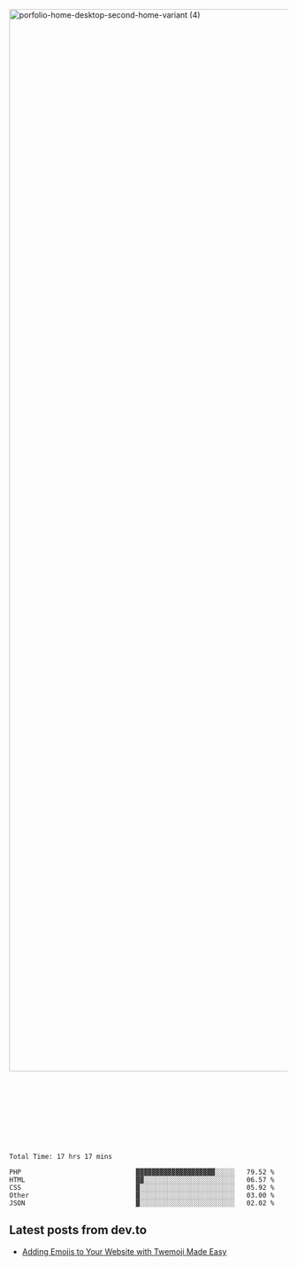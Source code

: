 <img width="1920" alt="porfolio-home-desktop-second-home-variant (4)" src="https://user-images.githubusercontent.com/44812120/231556360-1ee1d327-1a45-4bda-a93d-dd32a34149e4.png">
 
 
 
 
 
 <br><br><br><br><br><br><br>
<!--START_SECTION:waka-->

```text
Total Time: 17 hrs 17 mins

PHP                             ▓▓▓▓▓▓▓▓▓▓▓▓▓▓▓▓▓▓▓▓░░░░░   79.52 %
HTML                            ▓▓░░░░░░░░░░░░░░░░░░░░░░░   06.57 %
CSS                             ▓░░░░░░░░░░░░░░░░░░░░░░░░   05.92 %
Other                           ▓░░░░░░░░░░░░░░░░░░░░░░░░   03.00 %
JSON                            ▓░░░░░░░░░░░░░░░░░░░░░░░░   02.02 %
```

<!--END_SECTION:waka-->

## Latest posts from dev.to
<!-- MEDIUM-STORY-LIST:START -->
- [Adding Emojis to Your Website with Twemoji Made Easy](https://dev.to/danielsebesta/adding-emojis-to-your-website-with-twemoji-made-easy-mc8)
<!-- MEDIUM-STORY-LIST:END -->

